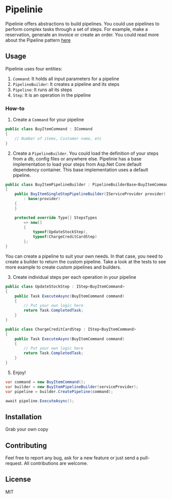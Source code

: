 # Pipelinie

Pipelinie offers abstractions to build pipelines. You could use pipelines to perform complex tasks through a set of steps. For example, make a reservation, generate an invoice or create an order. You could read more about the Pipeline pattern [here](https://canro91.github.io/2020/02/14/PipelinePattern/)

## Usage

Pipelinie uses four entities:

1. `Command`: It holds all input parameters for a pipeline
2. `PipelineBuilder`: It creates a pipeline and its steps
3. `Pipeline`: It runs all its steps
4. `Step`: It is an operation in the pipeline

### How-to

1. Create a `Command` for your pipeline

```csharp
public class BuyItemCommand : ICommand
{
	// Number of items, Customer name, etc
}
```

2. Create a `PipelineBuilder`. You could load the definition of your steps from a db, config files or anywhere else. Pipelinie has a base implementation to load your steps from Asp.Net Core default dependency container. This base implementation uses a default pipeline.

```csharp
public class BuyItemPipelineBuilder : PipelineBuilderBase<BuyItemCommand>
{
	public BuyItemSingleStepPipelineBuilder(IServiceProvider provider)
		: base(provider)
	{
	}

	protected override Type[] StepsTypes
		=> new[]
		{
			typeof(UpdateStockStep),
			typeof(ChargeCreditCardStep)
		};
}
```

You can create a pipeline to suit your own needs. In that case, you need to create a builder to return the custom pipeline. Take a look at the tests to see more example to create custom pipelines and builders.

3. Create individual steps per each operation in your pipeline

```csharp
public class UpdateStockStep : IStep<BuyItemCommand>
{
	public Task ExecuteAsync(BuyItemCommand command)
	{
		// Put your own logic here
		return Task.CompletedTask;
	}
}

public class ChargeCreditCardStep : IStep<BuyItemCommand>
{
	public Task ExecuteAsync(BuyItemCommand command)
	{
		// Put your own logic here
		return Task.CompletedTask;
	}
}
```

5. Enjoy!

```csharp
var command = new BuyItemCommand();
var builder = new BuyItemPipelineBuilder(serviceProvider);
var pipeline = builder.CreatePipeline(command);

await pipeline.ExecuteAsync();
```

## Installation

Grab your own copy

## Contributing

Feel free to report any bug, ask for a new feature or just send a pull-request. All contributions are welcome.
	
## License

MIT
